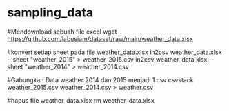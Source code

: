 # sampling_data

#Mendownload sebuah file excel
wget https://github.com/labusiam/dataset/raw/main/weather_data.xlsx

#konvert setiap sheet pada file weather_data.xlsx
in2csv weather_data.xlsx --sheet "weather_2015" > weather_2015.csv
in2csv weather_data.xlsx --sheet "weather_2014" > weather_2014.csv

#Gabungkan Data weather 2014 dan 2015 menjadi 1 csv
csvstack weather_2015.csv weather_2014.csv > weather.csv

#hapus file weather_data.xlsx
rm weather_data.xlsx
